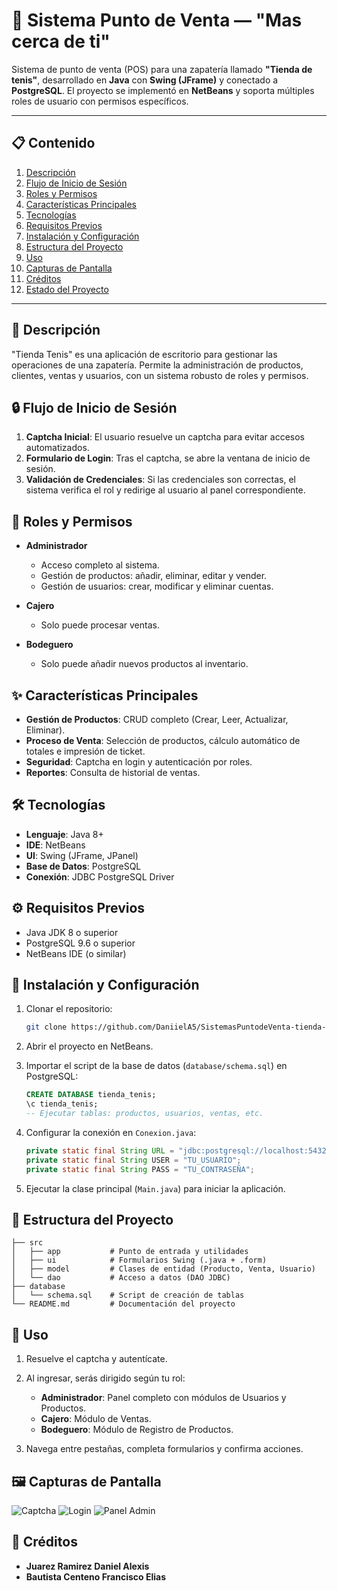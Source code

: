 # 🎨 Sistema Punto de Venta — "Mas cerca de ti"

Sistema de punto de venta (POS) para una zapatería llamado **"Tienda de tenis"**, desarrollado en **Java** con **Swing (JFrame)** y conectado a **PostgreSQL**. El proyecto se implementó en **NetBeans** y soporta múltiples roles de usuario con permisos específicos.

---

## 📋 Contenido

1. [Descripción](#descripción)
2. [Flujo de Inicio de Sesión](#flujo-de-inicio-de-sesión)
3. [Roles y Permisos](#roles-y-permisos)
4. [Características Principales](#características-principales)
5. [Tecnologías](#tecnologías)
6. [Requisitos Previos](#requisitos-previos)
7. [Instalación y Configuración](#instalación-y-configuración)
8. [Estructura del Proyecto](#estructura-del-proyecto)
9. [Uso](#uso)
10. [Capturas de Pantalla](#capturas-de-pantalla)
11. [Créditos](#créditos)
12. [Estado del Proyecto](#estado-del-proyecto)

---

## 📌 Descripción

"Tienda Tenis" es una aplicación de escritorio para gestionar las operaciones de una zapatería. Permite la administración de productos, clientes, ventas y usuarios, con un sistema robusto de roles y permisos.

## 🔒 Flujo de Inicio de Sesión

1. **Captcha Inicial**: El usuario resuelve un captcha para evitar accesos automatizados.
2. **Formulario de Login**: Tras el captcha, se abre la ventana de inicio de sesión.
3. **Validación de Credenciales**: Si las credenciales son correctas, el sistema verifica el rol y redirige al usuario al panel correspondiente.

## 👥 Roles y Permisos

* **Administrador**

  * Acceso completo al sistema.
  * Gestión de productos: añadir, eliminar, editar y vender.
  * Gestión de usuarios: crear, modificar y eliminar cuentas.
* **Cajero**

  * Solo puede procesar ventas.
* **Bodeguero**

  * Solo puede añadir nuevos productos al inventario.

## ✨ Características Principales

* **Gestión de Productos**: CRUD completo (Crear, Leer, Actualizar, Eliminar).
* **Proceso de Venta**: Selección de productos, cálculo automático de totales e impresión de ticket.
* **Seguridad**: Captcha en login y autenticación por roles.
* **Reportes**: Consulta de historial de ventas.

## 🛠 Tecnologías

* **Lenguaje**: Java 8+
* **IDE**: NetBeans
* **UI**: Swing (JFrame, JPanel)
* **Base de Datos**: PostgreSQL
* **Conexión**: JDBC PostgreSQL Driver

## ⚙️ Requisitos Previos

* Java JDK 8 o superior
* PostgreSQL 9.6 o superior
* NetBeans IDE (o similar)

## 🚀 Instalación y Configuración

1. Clonar el repositorio:

   ```bash
   git clone https://github.com/DaniielA5/SistemasPuntodeVenta-tienda-.git
   ```
2. Abrir el proyecto en NetBeans.
3. Importar el script de la base de datos (`database/schema.sql`) en PostgreSQL:

   ```sql
   CREATE DATABASE tienda_tenis;
   \c tienda_tenis;
   -- Ejecutar tablas: productos, usuarios, ventas, etc.
   ```
4. Configurar la conexión en `Conexion.java`:

   ```java
   private static final String URL = "jdbc:postgresql://localhost:5432/tienda_tenis";
   private static final String USER = "TU_USUARIO";
   private static final String PASS = "TU_CONTRASEÑA";
   ```
5. Ejecutar la clase principal (`Main.java`) para iniciar la aplicación.

## 📂 Estructura del Proyecto

```
├── src
│   ├── app           # Punto de entrada y utilidades
│   ├── ui            # Formularios Swing (.java + .form)
│   ├── model         # Clases de entidad (Producto, Venta, Usuario)
│   └── dao           # Acceso a datos (DAO JDBC)
├── database
│   └── schema.sql    # Script de creación de tablas
└── README.md         # Documentación del proyecto
```

## 🎯 Uso

1. Resuelve el captcha y autentícate.
2. Al ingresar, serás dirigido según tu rol:

   * **Administrador**: Panel completo con módulos de Usuarios y Productos.
   * **Cajero**: Módulo de Ventas.
   * **Bodeguero**: Módulo de Registro de Productos.
3. Navega entre pestañas, completa formularios y confirma acciones.

## 🖼 Capturas de Pantalla

![Captcha](ruta/a/captura_captcha.png)
![Login](ruta/a/captura_login.png)
![Panel Admin](ruta/a/captura_admin.png)

## 👥 Créditos

* **Juarez Ramirez Daniel Alexis**
* **Bautista Centeno Francisco Elias**


